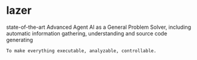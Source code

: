 # lazer
state-of-the-art Advanced Agent AI as a General Problem Solver, including automatic information gathering, understanding and source code generating

```To make everything executable, analyzable, controllable.```

